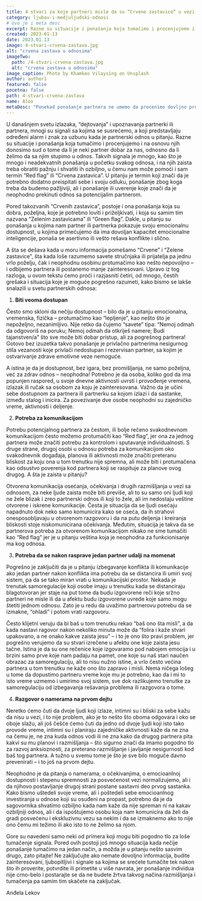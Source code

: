 ```yaml
---
title: 4 stvari za koje partneri misle da su “Crvene zastavice” u vezi – a nisu!
category: ljubav-i-medjuljudski-odnosi
# ovo je i meta desc
excerpt: Razne su situacije i ponašanja koja tumačimo i procenjujemo i na osnovu njih donosimo sud...
created: 2023-01-13
date: 2023.01.13
image: 4-stvari-crvena-zastava.jpg
alt: "crvena zastava u odnosima"
imageTwo:
  path: /4-stvari-crvena-zastava.jpg
  alt: "crvena zastava u odnosima"
image_caption: Photo by Khamkeo Vilaysing on Unsplash
author: author1
featured: false
pocetna: false
path: 4-stvari-crvena-zastava
name: Aloo
metaDesc: "Ponekad ponašanje partnera ne umemo da procenimo dovljno precizno i usled iskustava naših ili tuđih donosimo pogrešne zaključke"
---
```


U današnjem svetu izlazaka, “dejtovanja” i upoznavanja partnerki ili partnera, mnogi su signali sa kojima se susrećemo, a koji predstavljaju određeni alarm i znak za uzbunu kada je partnerski odnos u pitanju. Razne su situacije i ponašanja koja tumačimo i procenjujemo i na osnovu njih donosimo sud o tome da li je neki partner dobar za nas, odnosno da li želimo da sa njim stupimo u odnos. Takvih signala je mnogo, kao što je mnogo i neadekvatnih ponašanja u početku svakog odnosa, i na njih zaista treba obratiti pažnju i shvatiti ih ozbiljno, u čemu nam može pomoći i sam termin “Red flag” ili “Crvena zastavica”. U pitanju je termin koji znači da je potrebno dodatno preispitati sebe i svoju odluku, ponašanje zbog koga treba da budemo pažljiviji, ali i ponašanje ili uverenje koje znači da je neophodno prekinuti odnos sa potencijalim partnerom.

Pored takozvanih “Crvenih zastavica”, postoje i ona ponašanja koja su dobra, poželjna, koje je potrebno loviti i priželjkivati, i koja su samim tim nazvana “Zelenim zastavicama” ili “Green flag”. Dakle, u pitanju su ponašanja u kojima nam partner ili partnerka pokazuje svoju emocionalnu dostupnost, u kojima primećujemo da ima dovoljan kapacitet emocionalne inteligencije, ponaša se asertivno ili vešto rešava konflikte i slično. 

A šta se dešava kada u moru informacija pomešamo “Crvene” i “Zelene zastavice”, šta kada loše razumemo savete stručnjaka ili prijatelja pa jednu vrlo poželju, čak i neophodnu osobinu protumačimo kao nešto nepovoljno – i odbijemo partnera ili postanemo manje zainteresovani. Upravo iz tog razloga, u ovom tekstu ćemo proći i razjasniti četiri, od mnogo, čestih grešaka i situacija koje je moguće pogrešno razumeti, kako bismo se lakše snalazili u svetu partnerskih odnosa:

1. **Biti veoma dostupan**

Često smo skloni da nečiju dostupnost – bilo da je u pitanju emocionalna, vremenska, fizička – protumačimo kao “lepljenje”, kao nešto što je nepoželjno, nezanimljivo. Nije retko da čujemo “savete” tipa: “Nemoj odmah da odgovoriš na poruku; Nemoj odmah da otkriješ namere; Budi tajanstven/a” što sve može biti dobar pristup, ali za pogrešnog partnera! Gotovo bez izuzetka takvo ponašanje je privlačno partnerima nesigurnog stila vezanosti koje privlači nedostupan i rezervisan partner, sa kojim je ostvarivanje zdrave emotivne veze nemoguće. 

A istina je da je dostupnost, bez igara, bez promišljanja, ne samo poželjna, već za zdrav odnos – neophodna! Potrebno je da osoba, koliko god da ima popunjen raspored, u svoje dnevne aktivnosti uvrsti i provođenje vremena, izlazak ili ručak sa osobom za koju je zainteresovana. Važno da je učini sebe dostupnom za partnera ili partnerku sa kojom izlazi i da sastanke, između stalog i inicira. Za povezivanje dve osobe neophodni su zajedničko vreme, aktivnosti i deljenje.

2. **Potreba za komunikacijom**

Potrebu potencjalnog partnera za čestom, ili bolje rečeno svakodnevnom komunikacijom često možemo protumačiti kao “Red flag”, jer ona za jednog partnera može značiti potrebu za kontrolom i sputavanje individualnosti. S druge strane, drugoj osobi u odnosu potreba za komunikacijom oko svakodnevnik događaja, planova ili aktivnosti može značiti preteranu bliskost za koju ona u tom trenutku nije spremna, ali može biti i protumačena kao odsustvo poverenja kod partnera koji se raspituje za planove ovog drugog. A šta je zaista u pitanju?

Otvorena komunikacija osećanja, očekivanja i drugih razmišljanja u vezi sa odnosom, za neke ljude zaista može biti previše, ali to su samo oni ljudi koji ne žele blizak i zreo partnerski odnos ili koji to žele, ali im nedostaju veštine otvorene i iskrene komunikacije. Česta je situacija da se ljudi osećaju napadnuto dok neko samo komunicira kako se oseća, da ih strahovi onesposobljavaju u otvorenom razgovoru i da na putu deljenja i kreiranja bliskosti stoje niskomunicirana očekivanja. Međutim, situacija je takva da se partnerova potreba za otvorenom komunikacijom nikako ne sme tumačiti kao “Red flag” jer je u pitanju veština koja je neophodna za funkcionisanje ma kog odnosa.

3. **Potreba da se nakon rasprave jedan partner udalji na momenat**

Pogrešno je zaključiti da je u pitanju izbegavanje konflikta ili komunikacije ako jedan partner nakon konflikta ima potrebu da se distancira ili umiri svoj sistem, pa da se tako miran vrati u komunikacijski prostor. Nekada je trenutak samoregulacije koji osobe imaju u trenutku kada se distanciraju blagotovoran jer staje na put tome da budu izgovorene reči koje sržno partneri ne misle ili da u afektu budu izgovorene uvrede koje samo mogu štetiti jednom odnosu. Zato je u redu da uvažimo partnerovu potrebu da se izmakne, “ohladi” i potom vrati razgovoru.

Često klijetni veruju da bi baš u tom trenutku rekao “baš ono šta misli”, a da kada nastavi ragovor nakon nekoliko minuta može da “folira i kaže stvari upakovano, a ne onako kakve zaista jesu” – i to je ono što pravi problem, jer pogrešno verujemo da su stvari izrečene u afektu one koje zaista jesu tačne. Istina je da su one rečenice koje izgovaramo pod nabojem emocija i u brzini samo prve koje nam padaju na pamet, one koje su naš stari naučen obrazac za samoregulaciju, ali to nisu nužno istine, a vrlo često većina partnera u tom trenutku ne kaže ono što zapravo i misli. Nema ničega lošeg u tome da dopustimo partneru vreme koje mu je potrebno, kao da i mi to isto vreme uzmemo i umirimo svoj sistem, sve dok razlikujemo trenutke za samoregulaciju od izbegavanja rešavanja problema ili razgovora o tome.

4. **Razgovor o namerama na prvom dejtu**

Neretko ćemo čuti da dvoje ljudi koji izlaze, intimni su i bliski za sebe kažu da nisu u vezi, i to nije problem, ako je to nešto što oboma odgovara i oko se oboje slažu, ali još češće ćemo čuti da jedno od dvoje ljudi koji isto tako provode vreme, intimni su i planiraju zajedničke aktivnosti kaže da ne zna na čemu je, ne zna kuda odnos vodi ili ne zna kako da drugog partnera pita kakvi su mu planovi i razmišljanja – što sigurno znači da imamo pogodno tlo za razvoj anksioznosti, za preterano razmišljanje i javljanje nesigurnosti kod baš tog partnera. A tužno u svemu tome je što je sve bilo moguće davno prevenirati – i to još na prvom dejtu.

Neophodno je da pitanja o namerama, o očekivanjima, o emocioanlnoj dostupnosti i stepenu spremnosti za posvećenost vezi normalizujemo, ali i da njihovo postavljanje drugoj strani postane sastavni deo prvog sastanka. Kako bismo uštedeli svoje vreme, ali i poštedeli sebe emocioanlnog investiranja u odnose koji su osuđeni na propast, potrebno da je da sagovornika shvatimo ozbiljno kada nam kaže da nije spreman ni na kakav ozbiljniji odnos, ali i da ispoštujemo osobu koja nam komunicira da želi da gradi posvećenu i ekskluzivnu vezu sa nekim i da se izmaknemo ako to nije ono čemu mi težimo ili ako isto to ne želimo sa njom.

Gore su navedeni samo neki od primera koji mogu biti pogodno tlo za loše tumačenje signala. Pored ovih postoji još mnogo situacija kada nečije ponašanje tumačimo na jedan način, a možda je u pitanju nešto sasvim drugo, zato pitajte! Ne zaključujte ako nemate dovoljno informacija, budite zainteresovani, ljubopitljivi i signale sa kojima se srećete tumačite tek nakon što ih proverite, potvrdite ili primetite u više navrata, jer ponašanje individua nije crno-belo i postarajte se da ne budete žrtva takvog načina razmišljanja i tumačenja pa samim tim skačete na zaključak.

Anđela Lekov
